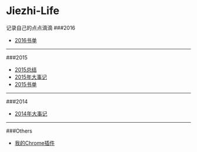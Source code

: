Jiezhi-Life
===========

记录自己的点点滴滴
###2016
* [2016书单](2016/book2016.md)

---

###2015
* [2015总结](2015/2015-Summary.md)
* [2015年大事记](2015/2015-Event.md)
* [2015书单](2015/2015-Book.md)

---

###2014
* [2014年大事记](2014/summary2014.md)

---

###Others

* [我的Chrome插件](others/my_chrome_extension.md)
